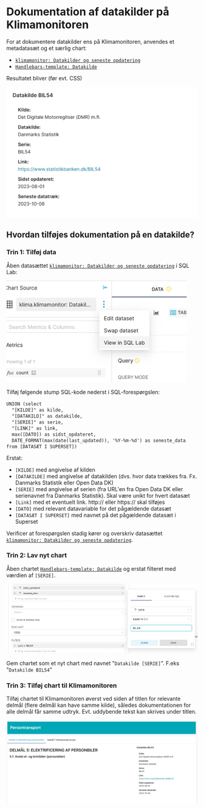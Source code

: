 # Dokumentation af datakilder på Klimamonitoren
For at dokumentere datakilder ens på Klimamonitoren, anvendes et metadatasæt og et særlig chart:

* [`klimamonitor: Datakilder og seneste opdatering`](https://superset.prototypes.randers.dk/explore/?datasource_type=table&datasource_id=47)
* [`Handlebars-template: Datakilde`](https://superset.prototypes.randers.dk/explore/?slice_id=75)

Resultatet bliver (før evt. CSS)

![Alt text](image.png)



## Hvordan tilføjes dokumentation på en datakilde?
### Trin 1: Tilføj data 
Åben datasættet [`klimamonitor: Datakilder og seneste opdatering`](https://superset.prototypes.randers.dk/explore/?datasource_type=table&datasource_id=47) i SQL Lab: 

![Alt text](image-1.png)

Tilføj følgende stump SQL-kode nederst i SQL-forespørgslen:
```
UNION (select 
  "[KILDE]" as kilde,
  "[DATAKILD]" as datakilde, 
  "[SERIE]" as serie, 
  "[LINK]" as link,
  max([DATO]) as sidst_opdateret, 
  DATE_FORMAT(max(date(last_updated)), '%Y-%m-%d') as seneste_data
from [DATASÆT I SUPERSET])
```
Erstat:
* `[KILDE]` med angivelse af kilden
* `[DATAKILDE]` med angivelse af datakilden (dvs. hvor data trækkes fra. Fx. Danmarks Statistik eller Open Data DK)
* `[SERIE]` med angivelse af serien (fra URL'en fra Open Data DK eller serienavnet fra Danmarks Statistik). Skal være unikt for hvert datasæt 
* `[Link]` med et eventuelt link. http:// eller https:// skal tilføjes
* `[DATO]` med relevant datavariable for det pågældende datasæt
* `[DATASÆT I SUPERSET]` med navnet på det pågældende datasæt i Superset

Verificer at forespørgslen stadig kører og overskriv datasættet [`klimamonitor: Datakilder og seneste opdatering`](https://superset.prototypes.randers.dk/explore/?datasource_type=table&datasource_id=47). 

### Trin 2: Lav nyt chart 
Åben chartet [`Handlebars-template: Datakilde`](https://superset.prototypes.randers.dk/explore/?slice_id=75) og erstat filteret med værdien af `[SERIE]`. 

![Alt text](image-3.png)

Gem chartet som et nyt chart med navnet "`Datakilde [SERIE]`". F.eks "`Datakilde BIL54`" 

### Trin 3: Tilføj chart til Klimamonitoren
Tilføj chartet til Klimamonitoren øverst ved siden af titlen for relevante delmål (flere delmål kan have samme kilde), således dokumentationen for alle delmål får samme udtryk. Evt. uddybende tekst kan skrives under titlen. 

![Alt text](image-2.png)
